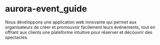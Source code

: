 # aurora-event_guide
Nous développons une application web innovante qui permet aux organisateurs de créer et promouvoir facilement leurs événements, tout en offrant aux clients une plateforme intuitive pour réserver et découvrir des spectacles.

